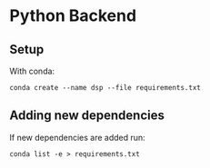 # Python Backend

## Setup
With conda:
```
conda create --name dsp --file requirements.txt
```

## Adding new dependencies
If new dependencies are added run:

```
conda list -e > requirements.txt
```


